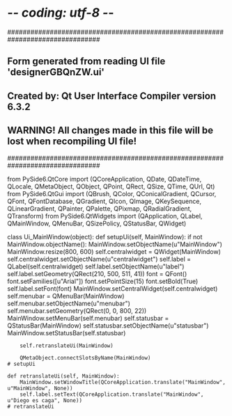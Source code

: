 # -*- coding: utf-8 -*-

################################################################################
## Form generated from reading UI file 'designerGBQnZW.ui'
##
## Created by: Qt User Interface Compiler version 6.3.2
##
## WARNING! All changes made in this file will be lost when recompiling UI file!
################################################################################

from PySide6.QtCore import (QCoreApplication, QDate, QDateTime, QLocale,
    QMetaObject, QObject, QPoint, QRect,
    QSize, QTime, QUrl, Qt)
from PySide6.QtGui import (QBrush, QColor, QConicalGradient, QCursor,
    QFont, QFontDatabase, QGradient, QIcon,
    QImage, QKeySequence, QLinearGradient, QPainter,
    QPalette, QPixmap, QRadialGradient, QTransform)
from PySide6.QtWidgets import (QApplication, QLabel, QMainWindow, QMenuBar,
    QSizePolicy, QStatusBar, QWidget)

class Ui_MainWindow(object):
    def setupUi(self, MainWindow):
        if not MainWindow.objectName():
            MainWindow.setObjectName(u"MainWindow")
        MainWindow.resize(800, 600)
        self.centralwidget = QWidget(MainWindow)
        self.centralwidget.setObjectName(u"centralwidget")
        self.label = QLabel(self.centralwidget)
        self.label.setObjectName(u"label")
        self.label.setGeometry(QRect(210, 500, 511, 41))
        font = QFont()
        font.setFamilies([u"Arial"])
        font.setPointSize(15)
        font.setBold(True)
        self.label.setFont(font)
        MainWindow.setCentralWidget(self.centralwidget)
        self.menubar = QMenuBar(MainWindow)
        self.menubar.setObjectName(u"menubar")
        self.menubar.setGeometry(QRect(0, 0, 800, 22))
        MainWindow.setMenuBar(self.menubar)
        self.statusbar = QStatusBar(MainWindow)
        self.statusbar.setObjectName(u"statusbar")
        MainWindow.setStatusBar(self.statusbar)

        self.retranslateUi(MainWindow)

        QMetaObject.connectSlotsByName(MainWindow)
    # setupUi

    def retranslateUi(self, MainWindow):
        MainWindow.setWindowTitle(QCoreApplication.translate("MainWindow", u"MainWindow", None))
        self.label.setText(QCoreApplication.translate("MainWindow", u"Diego es caga", None))
    # retranslateUi


